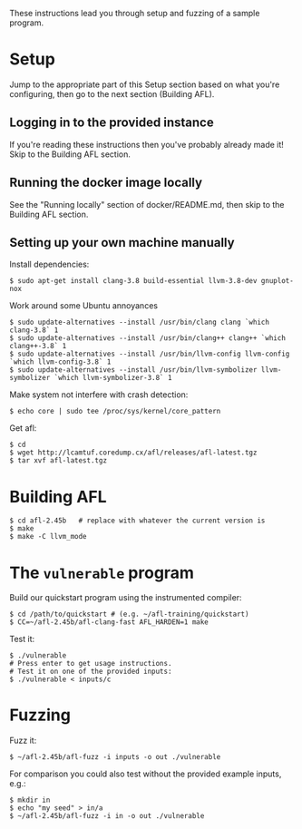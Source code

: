 These instructions lead you through setup and fuzzing of a sample program.

Setup
========

Jump to the appropriate part of this Setup section based on what you're
configuring, then go to the next section (Building AFL).

Logging in to the provided instance
-------------------------------------

If you're reading these instructions then you've probably already made it! Skip to the Building AFL section.

Running the docker image locally
-----------------------------------

See the "Running locally" section of docker/README.md, then skip to the Building AFL section.

Setting up your own machine manually
---------------------------------------

Install dependencies:

    $ sudo apt-get install clang-3.8 build-essential llvm-3.8-dev gnuplot-nox

Work around some Ubuntu annoyances

    $ sudo update-alternatives --install /usr/bin/clang clang `which clang-3.8` 1
    $ sudo update-alternatives --install /usr/bin/clang++ clang++ `which clang++-3.8` 1
    $ sudo update-alternatives --install /usr/bin/llvm-config llvm-config `which llvm-config-3.8` 1
    $ sudo update-alternatives --install /usr/bin/llvm-symbolizer llvm-symbolizer `which llvm-symbolizer-3.8` 1

Make system not interfere with crash detection:

    $ echo core | sudo tee /proc/sys/kernel/core_pattern

Get afl:

    $ cd
    $ wget http://lcamtuf.coredump.cx/afl/releases/afl-latest.tgz
    $ tar xvf afl-latest.tgz

Building AFL
============

    $ cd afl-2.45b   # replace with whatever the current version is
    $ make
    $ make -C llvm_mode


The `vulnerable` program
========================

Build our quickstart program using the instrumented compiler:

    $ cd /path/to/quickstart # (e.g. ~/afl-training/quickstart)
    $ CC=~/afl-2.45b/afl-clang-fast AFL_HARDEN=1 make

Test it:

    $ ./vulnerable
    # Press enter to get usage instructions.
    # Test it on one of the provided inputs:
    $ ./vulnerable < inputs/c


Fuzzing
=======

Fuzz it:

    $ ~/afl-2.45b/afl-fuzz -i inputs -o out ./vulnerable

For comparison you could also test without the provided example inputs, e.g.:

    $ mkdir in
    $ echo "my seed" > in/a
    $ ~/afl-2.45b/afl-fuzz -i in -o out ./vulnerable
